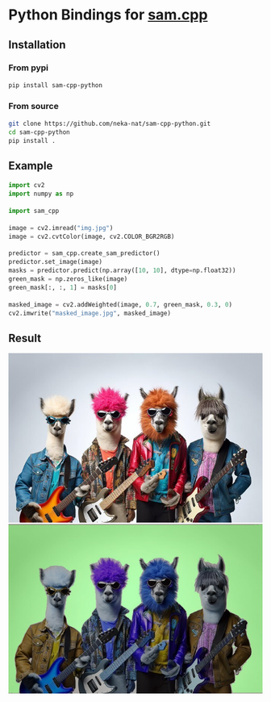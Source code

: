 # Python Bindings for [sam.cpp](https://github.com/YavorGIvanov/sam.cpp)

## Installation

### From pypi

```sh
pip install sam-cpp-python
```

### From source

```sh
git clone https://github.com/neka-nat/sam-cpp-python.git
cd sam-cpp-python
pip install .
```

## Example

```py
import cv2
import numpy as np

import sam_cpp

image = cv2.imread("img.jpg")
image = cv2.cvtColor(image, cv2.COLOR_BGR2RGB)

predictor = sam_cpp.create_sam_predictor()
predictor.set_image(image)
masks = predictor.predict(np.array([10, 10], dtype=np.float32))
green_mask = np.zeros_like(image)
green_mask[:, :, 1] = masks[0]

masked_image = cv2.addWeighted(image, 0.7, green_mask, 0.3, 0)
cv2.imwrite("masked_image.jpg", masked_image)
```

## Result

![image](examples/img.jpg)
![masked_image](examples/masked_image.jpg)
